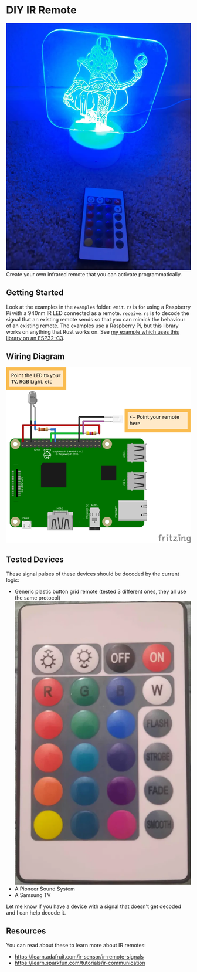# DIY IR Remote
![RGB Light Photo](./RGB%20Light.webp)
Create your own infrared remote that you can activate programmatically.

## Getting Started
Look at the examples  in the `examples` folder. `emit.rs` is for using a Raspberry Pi with a 940nm IR LED connected as a remote. `receive.rs` is to decode the signal that an existing remote sends so that you can mimick the behaviour of an existing remote. The examples use a Raspberry Pi, but this library works on anything that Rust works on. See [my example which uses this library on an ESP32-C3](https://github.com/ChocolateLoverRaj/rust-esp32c3-examples/blob/main/ir-remote/src/main.rs).

## Wiring Diagram
![Wiring Diagram](./Sketch_bb.svg)

## Tested Devices
These signal pulses of these devices should be decoded by the current logic:
- Generic plastic button grid remote (tested 3 different ones, they all use the same protocol)
![Picture of a generic plastic button grid remote](./Generic%20Remote.webp)
- A Pioneer Sound System
- A Samsung TV

Let me know if you have a device with a signal that doesn't get decoded and I can help decode it.


## Resources
You can read about these to learn more about IR remotes:
- https://learn.adafruit.com/ir-sensor/ir-remote-signals
- https://learn.sparkfun.com/tutorials/ir-communication
